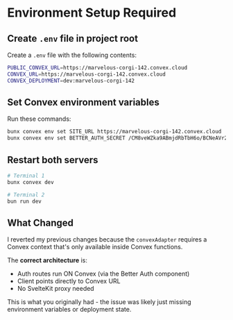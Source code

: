 # Environment Setup Required

## Create `.env` file in project root

Create a `.env` file with the following contents:

```bash
PUBLIC_CONVEX_URL=https://marvelous-corgi-142.convex.cloud
CONVEX_URL=https://marvelous-corgi-142.convex.cloud
CONVEX_DEPLOYMENT=dev:marvelous-corgi-142
```

## Set Convex environment variables

Run these commands:

```bash
bunx convex env set SITE_URL https://marvelous-corgi-142.convex.cloud
bunx convex env set BETTER_AUTH_SECRET /CM8veWZka9ABmjdRbTbH6o/BCNeAVr2GriHSDn4ECA=
```

## Restart both servers

```bash
# Terminal 1
bunx convex dev

# Terminal 2
bun run dev
```

## What Changed

I reverted my previous changes because the `convexAdapter` requires a Convex context that's only available inside Convex functions.

The **correct architecture** is:

- Auth routes run ON Convex (via the Better Auth component)
- Client points directly to Convex URL
- No SvelteKit proxy needed

This is what you originally had - the issue was likely just missing environment variables or deployment state.

